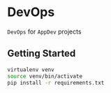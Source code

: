 # DevOps

`DevOps` for `AppDev` projects

## Getting Started

```bash
virtualenv venv
source venv/bin/activate
pip install -r requirements.txt
```
